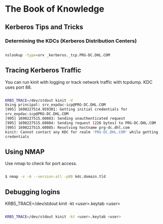 # The Book of Knowledge

## Kerberos Tips and Tricks

### Determining the KDCs (Kerberos Distribution Centers)

``` bash

nslookup -type=srv _kerberos._tcp.PRG-DC.DHL.COM

```

## Tracing Kerberos Traffic

You can run kinit with logging or track network traffic with tcpdump.  KDC
uses port 88.

``` bash

KRB5_TRACE=/dev/stdout kinit -V
Using principal: srv_expdac-icp@PRG-DC.DHL.COM
[995] 1690227514.959301: Getting initial credentials for
srv_expdac-icp@PRG-DC.DHL.COM
[995] 1690227515.60083: Sending unauthenticated request
[995] 1690227515.60084: Sending request (226 bytes) to PRG-DC.DHL.COM
[995] 1690227515.60085: Resolving hostname prg-dc.dhl.com
kinit: Cannot contact any KDC for realm 'PRG-DC.DHL.COM' while getting initial
credentials

```

## Using NMAP

Use nmap to check for port access.

``` bash

$ nmap -v -A --version-all -p88 kdc.domain.tld

```

## Debugging logins

KRB5_TRACE=/dev/stdout kinit -kt <_user_>.keytab <_user_>

``` bash

KRB5_TRACE=/dev/stdout kinit -kt <user>.keytab <user>

```

[//]: # ( vim: set ai noet nu sts=2 sw=2 ts=2 tw=78 filetype=markdown :)
[//]: # ( vim: set ai noet nu sts=2 sw=2 ts=2 tw=78 filetype=markdown :)
